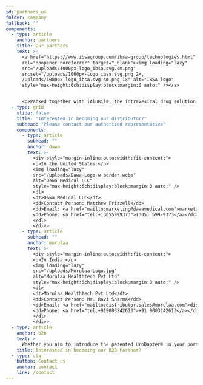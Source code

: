 ```yaml
---
id: partners_us
folder: company
fallback: ""
components:
  - type: article
    anchor: partners
    title: Our partners
    text: >-
      <a href="https://www.ibsagroup.com/ibsa-group/technologies.html"
      rel="noopener noreferrer" target="_blank"><img loading="lazy"
      src="/uploads/1000px-logo_ibsa.svg.sm.png"
      srcset="/uploads/1000px-logo_ibsa.svg.png 2x,
      /uploads/1000px-logo_ibsa.svg.sm.png 1x" alt="IBSA logo"
      style="max-height:6ch;display:block;margin:0 auto;" /></a>


      <p>Packed together with iAluRil®, the intravesical drug solution from IBSA (Switzerland), the patented UroDapter® is also available under the name iAluadapter®, in 85 countries.</p>
  - type: grid
    slide: false
    title: "Interested in becoming our distributor?"
    subhead: "Please contact our authorized representative"
    components:
      - type: article
        subhead: ""
        anchor: dawa
        text: >-
          <div style="margin-inline:auto;width:fit-content;">
          <p>In the United States:</p>
          <img loading="lazy"
          src="/uploads/Dawa-Logo-w-border.webp"
          alt="Dawa Medical LLC"
          style="max-height:6ch;display:block;margin:0 auto;" />
          <dl>
          <dt>Dawa Medical LLC</dt>
          <dd>Contact Person: Matthew Frizzell</dd>
          <dd>Email: <a href="mailto:marketing@dawamedical.com">marketing@dawamedical.com</a></dd>
          <dd>Phone: <a href="tel:+13055999373">(305) 599-9373</a></dd>
          </dl>
          </div>
      - type: article
        subhead: ""
        anchor: morulaa
        text: >-
          <div style="margin-inline:auto;width:fit-content;">
          <p>In India:</p>
          <img loading="lazy"
          src="/uploads/Morulaa-Logo.jpg"
          alt="Morulaa Healthtech Pvt Ltd"
          style="max-height:6ch;display:block;margin:0 auto;" />
          <dl>
          <dt>Morulaa Healthtech Pvt Ltd</dt>
          <dd>Contact Person: Mr. Ravi Sharma</dd>
          <dd>Email: <a href="mailto:distributor.sales@morulaa.com">distributor.sales@morulaa.com</a></dd>
          <dd>Phone: <a href="tel:+919003242613">+91 9003242613</a></dd>
          </dl>
          </div>
  - type: article
    anchor: b2b
    text: >
      Whether you aim to introduce the patented UroDapter® in your portfolio, or you seek a partnership for distribution, <a href="/contact">contact us</a> today to learn more about our offers. Let us work together for a healthier tomorrow!
    title: Interested in becoming our B2B Partner?
  - type: cta
    button: Contact us
    anchor: contact
    link: /contact
---
```

